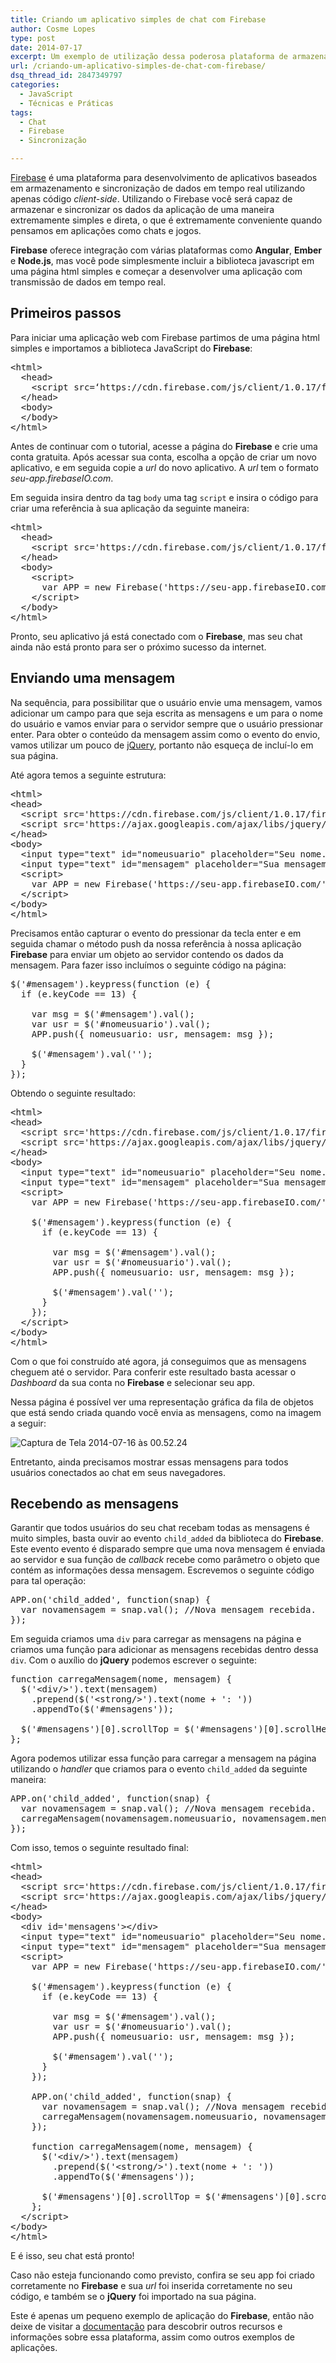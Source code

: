 ```yaml
---
title: Criando um aplicativo simples de chat com Firebase
author: Cosme Lopes
type: post
date: 2014-07-17
excerpt: Um exemplo de utilização dessa poderosa plataforma de armazenamento e sincronização de dados em tempo real.
url: /criando-um-aplicativo-simples-de-chat-com-firebase/
dsq_thread_id: 2847349797
categories:
  - JavaScript
  - Técnicas e Práticas
tags:
  - Chat
  - Firebase
  - Sincronização

---
```

[Firebase][1] é uma plataforma para desenvolvimento de aplicativos baseados em armazenamento e sincronização de dados em tempo real utilizando apenas código _client-side_. Utilizando o Firebase você será capaz de armazenar e sincronizar os dados da aplicação de uma maneira extremamente simples e direta, o que é extremamente conveniente quando pensamos em aplicações como chats e jogos. 

**Firebase** oferece integração com várias plataformas como **Angular**, **Ember** e **Node.js**, mas você pode simplesmente incluir a biblioteca javascript em uma página html simples e começar a desenvolver uma aplicação com transmissão de dados em tempo real. 

## Primeiros passos

Para iniciar uma aplicação web com Firebase partimos de uma página html simples e importamos a biblioteca JavaScript do **Firebase**: 

<pre class="lang-html">&lt;html&gt;
  &lt;head&gt;
    &lt;script src=‘https://cdn.firebase.com/js/client/1.0.17/firebase.js'&gt;&lt;/script&gt;
  &lt;/head&gt;
  &lt;body&gt;
  &lt;/body&gt;
&lt;/html&gt;
</pre>

Antes de continuar com o tutorial, acesse a página do **Firebase** e crie uma conta gratuita. Após acessar sua conta, escolha a opção de criar um novo aplicativo, e em seguida copie a _url_ do novo aplicativo. A _url_ tem o formato _seu-app.firebaseIO.com_. 

Em seguida insira dentro da tag `body` uma tag `script` e insira o código para criar uma referência à sua aplicação da seguinte maneira: 

<pre class="lang-html">&lt;html&gt;
  &lt;head&gt;
    &lt;script src='https://cdn.firebase.com/js/client/1.0.17/firebase.js'&gt;&lt;/script&gt;
  &lt;/head&gt;
  &lt;body&gt;
    &lt;script&gt;
      var APP = new Firebase('https://seu-app.firebaseIO.com/');   
    &lt;/script&gt;
  &lt;/body&gt;
&lt;/html&gt;
</pre>

Pronto, seu aplicativo já está conectado com o **Firebase**, mas seu chat ainda não está pronto para ser o próximo sucesso da internet. 

## Enviando uma mensagem

Na sequência, para possibilitar que o usuário envie uma mensagem, vamos adicionar um campo para que seja escrita as mensagens e um para o nome do usuário e vamos enviar para o servidor sempre que o usuário pressionar enter. Para obter o conteúdo da mensagem assim como o evento do envio, vamos utilizar um pouco de <a href="http://jquery.com/" rel="noreferrer">jQuery</a>, portanto não esqueça de incluí-lo em sua página. 

Até agora temos a seguinte estrutura:

<pre class="lang-html">&lt;html&gt;
&lt;head&gt;
  &lt;script src='https://cdn.firebase.com/js/client/1.0.17/firebase.js'&gt;&lt;/script&gt;
  &lt;script src='https://ajax.googleapis.com/ajax/libs/jquery/1.9.0/jquery.min.js'&gt;&lt;/script&gt;
&lt;/head&gt;
&lt;body&gt;
  &lt;input type="text" id="nomeusuario" placeholder="Seu nome..."&gt;
  &lt;input type="text" id="mensagem" placeholder="Sua mensagem..."&gt;
  &lt;script&gt;
    var APP = new Firebase('https://seu-app.firebaseIO.com/');
  &lt;/script&gt;
&lt;/body&gt;
&lt;/html&gt;
</pre>

Precisamos então capturar o evento do pressionar da tecla enter e em seguida chamar o método push da nossa referência à nossa aplicação **Firebase** para enviar um objeto ao servidor contendo os dados da mensagem. Para fazer isso incluímos o seguinte código na página: 

<pre class="lang-javascript">$('#mensagem').keypress(function (e) {
  if (e.keyCode == 13) {

    var msg = $('#mensagem').val();
    var usr = $('#nomeusuario').val();
    APP.push({ nomeusuario: usr, mensagem: msg });

    $('#mensagem').val('');
  }
});
</pre>

Obtendo o seguinte resultado: 

<pre class="lang-html">&lt;html&gt;
&lt;head&gt;
  &lt;script src='https://cdn.firebase.com/js/client/1.0.17/firebase.js'&gt;&lt;/script&gt;
  &lt;script src='https://ajax.googleapis.com/ajax/libs/jquery/1.9.0/jquery.min.js'&gt;&lt;/script&gt;
&lt;/head&gt;
&lt;body&gt;
  &lt;input type="text" id="nomeusuario" placeholder="Seu nome..."&gt;
  &lt;input type="text" id="mensagem" placeholder="Sua mensagem..."&gt;
  &lt;script&gt;
    var APP = new Firebase('https://seu-app.firebaseIO.com/');

    $('#mensagem').keypress(function (e) {
      if (e.keyCode == 13) {

        var msg = $('#mensagem').val();
        var usr = $('#nomeusuario').val();
        APP.push({ nomeusuario: usr, mensagem: msg });

        $('#mensagem').val('');
      }
    });
  &lt;/script&gt;
&lt;/body&gt;
&lt;/html&gt;
</pre>

Com o que foi construído até agora, já conseguimos que as mensagens cheguem até o servidor. Para conferir este resultado basta acessar o _Dashboard_ da sua conta no **Firebase** e selecionar seu app. 

Nessa página é possível ver uma representação gráfica da fila de objetos que está sendo criada quando você envia as mensagens, como na imagem a seguir: 

<img class="aligncenter size-full wp-image-43526" src="https://raw.githubusercontent.com/diegoeis/tableless-static-images/master/2014/07/Captura-de-Tela-2014-07-16-às-00.52.241.png" alt="Captura de Tela 2014-07-16 às 00.52.24" srcset="uploads/2014/07/Captura-de-Tela-2014-07-16-às-00.52.241.png 1344w, uploads/2014/07/Captura-de-Tela-2014-07-16-às-00.52.241-198x139.png 198w, uploads/2014/07/Captura-de-Tela-2014-07-16-às-00.52.241-400x279.png 400w" sizes="(max-width: 1344px) 100vw, 1344px" />

Entretanto, ainda precisamos mostrar essas mensagens para todos usuários conectados ao chat em seus navegadores. 

## Recebendo as mensagens

Garantir que todos usuários do seu chat recebam todas as mensagens é muito simples, basta ouvir ao evento `child_added` da biblioteca do **Firebase**. Este evento evento é disparado sempre que uma nova mensagem é enviada ao servidor e sua função de _callback_ recebe como parâmetro o objeto que contém as informações dessa mensagem. Escrevemos o seguinte código para tal operação: 

<pre class="lang-javascript">APP.on('child_added', function(snap) {
  var novamensagem = snap.val(); //Nova mensagem recebida.
});
</pre>

Em seguida criamos uma `div` para carregar as mensagens na página e criamos uma função para adicionar as mensagens recebidas dentro dessa `div`. Com o auxílio do **jQuery** podemos escrever o seguinte: 

<pre class="lang-javascript">function carregaMensagem(nome, mensagem) {
  $('&lt;div/&gt;').text(mensagem)
    .prepend($('&lt;strong/&gt;').text(nome + ': '))
    .appendTo($('#mensagens'));

  $('#mensagens')[0].scrollTop = $('#mensagens')[0].scrollHeight;
};
</pre>

Agora podemos utilizar essa função para carregar a mensagem na página utilizando o _handler_ que criamos para o evento `child_added` da seguinte maneira: 

<pre class="lang-javascript">APP.on('child_added', function(snap) {
  var novamensagem = snap.val(); //Nova mensagem recebida.
  carregaMensagem(novamensagem.nomeusuario, novamensagem.mensagem);
});
</pre>

Com isso, temos o seguinte resultado final: 

<pre class="lang-html">&lt;html&gt;
&lt;head&gt;
  &lt;script src='https://cdn.firebase.com/js/client/1.0.17/firebase.js'&gt;&lt;/script&gt;
  &lt;script src='https://ajax.googleapis.com/ajax/libs/jquery/1.9.0/jquery.min.js'&gt;&lt;/script&gt;
&lt;/head&gt;
&lt;body&gt;
  &lt;div id='mensagens'&gt;&lt;/div&gt;
  &lt;input type="text" id="nomeusuario" placeholder="Seu nome..."&gt;
  &lt;input type="text" id="mensagem" placeholder="Sua mensagem..."&gt;
  &lt;script&gt;
    var APP = new Firebase('https://seu-app.firebaseIO.com/');

    $('#mensagem').keypress(function (e) {
      if (e.keyCode == 13) {

        var msg = $('#mensagem').val();
        var usr = $('#nomeusuario').val();
        APP.push({ nomeusuario: usr, mensagem: msg });

        $('#mensagem').val('');
      }
    });

    APP.on('child_added', function(snap) {
      var novamensagem = snap.val(); //Nova mensagem recebida.
      carregaMensagem(novamensagem.nomeusuario, novamensagem.mensagem);
    });

    function carregaMensagem(nome, mensagem) {
      $('&lt;div/&gt;').text(mensagem)
        .prepend($('&lt;strong/&gt;').text(nome + ': '))
        .appendTo($('#mensagens'));

      $('#mensagens')[0].scrollTop = $('#mensagens')[0].scrollHeight;
    };
  &lt;/script&gt;
&lt;/body&gt;
&lt;/html&gt;
</pre>

E é isso, seu chat está pronto! 

Caso não esteja funcionando como previsto, confira se seu app foi criado corretamente no **Firebase** e sua _url_ foi inserida corretamente no seu código, e também se o **jQuery** foi importado na sua página. 

Este é apenas um pequeno exemplo de aplicação do **Firebase**, então não deixe de visitar a <a href="https://www.firebase.com/docs/" rel="noreferrer">documentação</a> para descobrir outros recursos e informações sobre essa plataforma, assim como outros exemplos de aplicações.

 [1]: https://www.firebase.com/